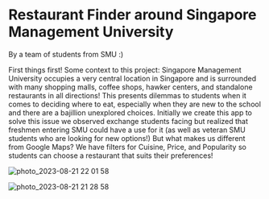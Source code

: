 # Restaurant Finder around Singapore Management University
By a team of students from SMU :)

First things first! Some context to this project:
Singapore Management University occupies a very central location in Singapore and is surrounded with many shopping malls, coffee shops, hawker centers, and standalone restaurants in all directions! This presents dilemmas to students when it comes to deciding where to eat, especially when they are new to the school and there are a bajillion unexplored choices. Initially we create this app to solve this issue we observed exchange students facing but realized that freshmen entering SMU could have a use for it (as well as veteran SMU students who are looking for new options!) 
But what makes us different from Google Maps? We have filters for Cuisine, Price, and Popularity so students can choose a restaurant that suits their preferences!

![photo_2023-08-21 22 01 58](https://github.com/xinyit/SMU_Exchange/assets/36077246/29243a50-99ff-4acc-80ce-acc92790dc28)

![photo_2023-08-21 21 28 58](https://github.com/xinyit/SMU_Exchange/assets/36077246/e64f32ef-ecb5-488e-9200-a1413a4e0157)

